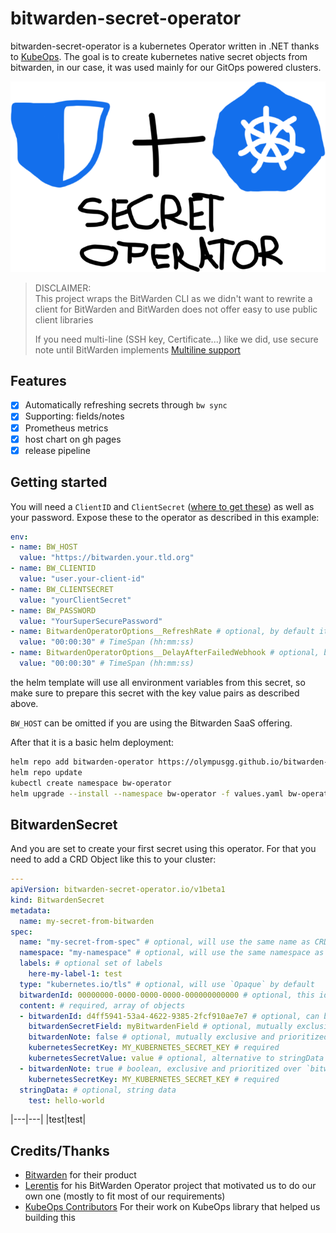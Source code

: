 # bitwarden-secret-operator

bitwarden-secret-operator is a kubernetes Operator written in .NET thanks
to [KubeOps](https://github.com/buehler/dotnet-operator-sdk).
The goal is to create kubernetes native secret objects from bitwarden, in our case, it was used mainly for our GitOps
powered clusters.

<p align="center">
  <img src="logo.png" alt="bitwarden secret operator logo"/>
</p>

> DISCLAIMER:  
> This project wraps the BitWarden CLI as we didn't want to rewrite a client for BitWarden and BitWarden does not offer
> easy to use public client libraries
>
> If you need multi-line (SSH key, Certificate...) like we did, use secure note until BitWarden
> implements [Multiline support](https://community.bitwarden.com/t/add-an-additional-multi-line-text-field/2165)

## Features

- [x] Automatically refreshing secrets through `bw sync`
- [x] Supporting: fields/notes
- [x] Prometheus metrics
- [x] host chart on gh pages
- [x] release pipeline

## Getting started

You will need a `ClientID` and `ClientSecret` ([where to get these](https://bitwarden.com/help/personal-api-key/)) as
well as your password.
Expose these to the operator as described in this example:

```yaml
env:
- name: BW_HOST
  value: "https://bitwarden.your.tld.org"
- name: BW_CLIENTID
  value: "user.your-client-id"
- name: BW_CLIENTSECRET
  value: "yourClientSecret"
- name: BW_PASSWORD
  value: "YourSuperSecurePassword"
- name: BitwardenOperatorOptions__RefreshRate # optional, by default it's 15 seconds, this value is to define how frequently `bw sync` is called
  value: "00:00:30" # TimeSpan (hh:mm:ss)
- name: BitwardenOperatorOptions__DelayAfterFailedWebhook # optional, by default it uses exponential delay from the library
  value: "00:00:30" # TimeSpan (hh:mm:ss)
```

the helm template will use all environment variables from this secret, so make sure to prepare this secret with the key
value pairs as described above.

`BW_HOST` can be omitted if you are using the Bitwarden SaaS offering.

After that it is a basic helm deployment:

```bash
helm repo add bitwarden-operator https://olympusgg.github.io/bitwarden-secret-operator
helm repo update 
kubectl create namespace bw-operator
helm upgrade --install --namespace bw-operator -f values.yaml bw-operator bitwarden-operator/bitwarden-secret-operator
```

## BitwardenSecret

And you are set to create your first secret using this operator. For that you need to add a CRD Object like this to your cluster:

```yaml
---
apiVersion: bitwarden-secret-operator.io/v1beta1
kind: BitwardenSecret
metadata:
  name: my-secret-from-bitwarden
spec:
  name: "my-secret-from-spec" # optional, will use the same name as CRD if not specified
  namespace: "my-namespace" # optional, will use the same namespace as CRD if not specified
  labels: # optional set of labels
    here-my-label-1: test
  type: "kubernetes.io/tls" # optional, will use `Opaque` by default
  bitwardenId: 00000000-0000-0000-0000-000000000000 # optional, this id applies to all elements without `bitwardenId` specified 
  content: # required, array of objects
  - bitwardenId: d4ff5941-53a4-4622-9385-2fcf910ae7e7 # optional, can be specified for a specific secret
    bitwardenSecretField: myBitwardenField # optional, mutually exclusive with `bitwardenSecretField` but acts as a second choice
    bitwardenNote: false # optional, mutually exclusive and prioritized over `bitwardenSecretField`
    kubernetesSecretKey: MY_KUBERNETES_SECRET_KEY # required
    kubernetesSecretValue: value # optional, alternative to stringData
  - bitwardenNote: true # boolean, exclusive and prioritized over `bitwardenSecretField`
    kubernetesSecretKey: MY_KUBERNETES_SECRET_KEY # required
  stringData: # optional, string data
    test: hello-world
```

|---|---|
|test|test|

## Credits/Thanks

- [Bitwarden](https://bitwarden.com/) for their product
- [Lerentis](https://github.com/Lerentis) for his BitWarden Operator project that motivated us to do our own one (mostly
  to fit most of our requirements)
- [KubeOps Contributors](https://github.com/buehler/dotnet-operator-sdk) For their work on KubeOps library that helped
  us building this